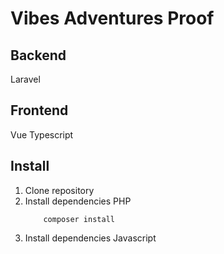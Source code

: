 # Vibes Adventures Proof

## Backend
Laravel

## Frontend
Vue 
Typescript

## Install
 1. Clone repository
 2. Install dependencies PHP
    ```
        composer install
    ```
 3. Install dependencies Javascript
 


